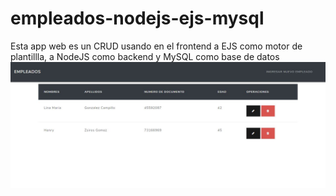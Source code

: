 # empleados-nodejs-ejs-mysql
Esta app web es un CRUD usando en el frontend a EJS como motor de plantillla, a NodeJS como backend y MySQL como base de datos
<img src="src/img/Captura.JPG" alt="">
